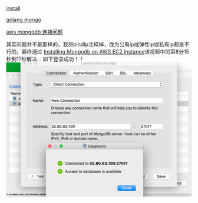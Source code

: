 # 
[install](https://docs.mongodb.com/master/tutorial/install-mongodb-on-ubuntu/?_ga=2.265524232.681108377.1504368240-739410429.1504368240)

[golang mongo](http://blog.csdn.net/wangshubo1989/article/details/77567598?hmsr=studygolang.com&utm_medium=studygolang.com&utm_source=studygolang.com)

[aws mongodb 连接问题](https://www.aptible.com/documentation/enclave/troubleshooting/mongodb-error.html)
 
其实问题并不是那样的，我将bindIp注释掉，改为公有ip或弹性ip或私有ip都是不行的。最终通过
[Installing Mongodb on AWS EC2 Instance](https://www.youtube.com/watch?v=WreoGJbZTao)该视频中的第8分15秒到17秒解决...
如下登录成功！！
![](media/15043732961572.jpg)


